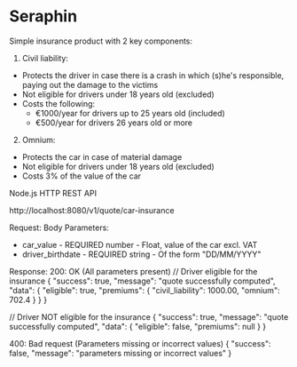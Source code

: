 # Seraphin

Simple insurance product with 2 key components:
1) Civil liability:
- Protects the driver in case there is a crash in which (s)he's responsible, paying out the damage to the victims
- Not eligible for drivers under 18 years old (excluded)
- Costs the following:
    * €1000/year for drivers up to 25 years old (included)
    * €500/year for drivers 26 years old or more

2) Omnium:
- Protects the car in case of material damage
- Not eligible for drivers under 18 years old (excluded)
- Costs 3% of the value of the car

Node.js HTTP REST API

http://localhost:8080/v1/quote/car-insurance

Request:
Body Parameters:
- car_value - REQUIRED number - Float, value of the car excl. VAT
- driver_birthdate - REQUIRED string - Of the form "DD/MM/YYYY"

Response:
200: OK (All parameters present)
// Driver eligible for the insurance
{
    "success": true,
    "message": "quote successfully computed",
    "data": {
        "eligible": true,
        "premiums": {
            "civil_liability": 1000.00,
            "omnium": 702.4
        }
    }
}  

// Driver NOT eligible for the insurance
{
    "success": true,
    "message": "quote successfully computed",
    "data": {
        "eligible": false,
        "premiums": null
    }
}

400: Bad request (Parameters missing or incorrect values)
{
    "success": false,
    "message": "parameters missing or incorrect values"
}